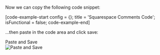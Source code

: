 Now we can copy the following code snippet:

[code-example-start config = {}; title = 'Squarespace Comments Code'; isFunctional = false; code-example-end]

...then paste in the code area and click save:

<div class="screenshot white-bg">
    <div class="title">Paste and Save</div>
    <img class="screenshot-image" src="/images/installation-guides/squarespace-step-2-1-add-code-and-save.png" alt="Paste and Save" />
</div>
